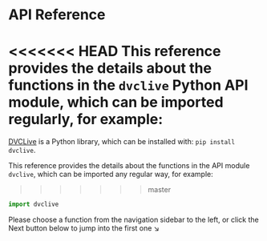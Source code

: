 # API Reference

<<<<<<< HEAD
This reference provides the details about the functions in the `dvclive` Python
API module, which can be imported regularly, for example:
=======
[DVCLive](https://github.com/iterative/dvclive) is a Python library, which can
be installed with: `pip install dvclive`.

This reference provides the details about the functions in the API module
`dvclive`, which can be imported any regular way, for example:
>>>>>>> master

```py
import dvclive
```

Please choose a function from the navigation sidebar to the left, or click the
Next button below to jump into the first one ↘
